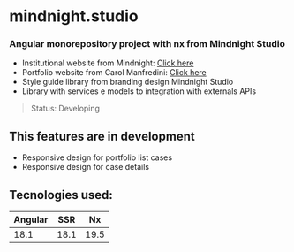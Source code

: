 # mindnight.studio

### Angular monorepository project with nx from Mindnight Studio
* Institutional website from Mindnight: <a href="https://mindnight.studio/#/">Click here</a>
* Portfolio website from Carol Manfredini: <a href="https://mindnight.studio/#/">Click here</a>
* Style guide library from branding design Mindnight Studio
* Library with services e models to integration with externals APIs

> Status: Developing 

## This features are in development
- Responsive design for portfolio list cases
- Responsive design for case details


## Tecnologies used:
<table>
  <thead>
    <tr>
      <th>Angular</th>
      <th>SSR</th>
      <th>Nx</th>
    </tr>
  </thead>
  <tbody>
    <tr>
      <td>18.1</td>
      <td>18.1</td>
       <td>19.5</td>
    </tr>
  </tbody>
</table>

